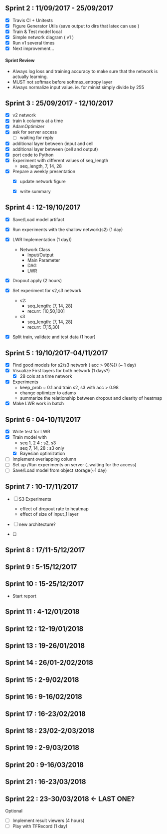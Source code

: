 ## Sprint 2 : 11/09/2017 - 25/09/2017
- [x] Travis CI + Unitests
- [x] Figure Generator Utils (save output to dirs that latex can use )
- [x] Train & Test model local
- [x] Simple network diagram ( v1 )
- [x] Run v1 several times
- [x] Next improvement...

#### Sprint Review
- Always log loss and training accuracy to make sure that the network is actually learning.
- MUST not softmax before softmax_entropy layer
- Always normalize input value. ie. for minist simply divide by 255


## Sprint 3 : 25/09/2017 - 12/10/2017
- [x] v2 network 
- [x] train k columns at a time
- [x] AdamOptimizer
- [x] ask for server access
    - [ ] waiting for reply
- [x] additional layer between (input and cell
- [x] additional layer between (cell and output)
- [x] port code to Python 
- [x] Experiment with different values of seq_length
    - seq_length, 7, 14, 28
- [x] Prepare a weekly presentation
    - [x] update network figure
    - [x] write summary


## Sprint 4 : 12-19/10/2017
- [x] Save/Load model artifact
- [x] Run experiments with the shallow network(s2) (1 day)
- [X] LWR Implementation (1 day))
    - Network Class
        - Input/Output
        - Main Parameter
        - DAG
        - LWR
           
- [x] Dropout apply (2 hours)
- [x] Set experiment for s2,s3 network
    - s2:
        - seq_length: [7, 14, 28]
        - recurr: [10,50,100]
    - s3
        - seq_length: [7, 14, 28]
        - recurr: [7,15,30]
- [x] Split train, validate and test data (1 hour)

## Sprint 5 : 19/10/2017-04/11/2017
- [x] Find  good models for s2/s3 network ( acc > 98%)) (~ 1 day)
- [x] Visualize First layers for both network (1 days?)
    - [x] 28 cols at a time network 
- [x] Experiments
    - keep_prob ~ 0.1 and train s2, s3 with acc > 0.98
    - change optimizer to adams
    - summarize the relationship between dropout and clearity of heatmap
- [x] Make LWR work in batch

## Sprint 6 : 04-10/11/2017
- [x] Write test for LWR
- [x] Train model with 
    - seq 1, 2 4 : s2, s3
    - seq 7, 14, 28 : s3 only 
    - [x] Bayesian optimization
- [ ] Implement overlapping column
- [ ] Set up /Run experiments on server (..waiting for the access)
- [ ] Save/Load model from object storage(~1 day)

## Sprint 7 : 10-17/11/2017
- [ ] S3 Experiments
    - effect of dropout rate to heatmap
    - effect of size of input_1 layer 
- [ ] new architecture?

- [ ]

## Sprint 8 : 17/11-5/12/2017
## Sprint 9 : 5-15/12/2017
## Sprint 10 : 15-25/12/2017
- Start report

## Sprint 11 : 4-12/01/2018
## Sprint 12 : 12-19/01/2018
## Sprint 13 : 19-26/01/2018

## Sprint 14 : 26/01-2/02/2018
## Sprint 15 : 2-9/02/2018
## Sprint 16 : 9-16/02/2018
## Sprint 17 : 16-23/02/2018

## Sprint 18 : 23/02-2/03/2018
## Sprint 19 : 2-9/03/2018
## Sprint 20 : 9-16/03/2018
## Sprint 21 : 16-23/03/2018

## Sprint 22 : 23-30/03/2018 <- LAST ONE?

Optional
- [ ] Implement result viewers (4 hours)
- [ ] Play with TFRecord (1 day)
